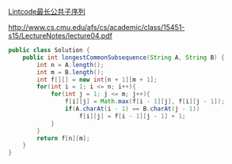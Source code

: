 [Lintcode最长公共子序列](http://www.lintcode.com/en/problem/longest-common-subsequence/)

http://www.cs.cmu.edu/afs/cs/academic/class/15451-s15/LectureNotes/lecture04.pdf <br>

```java
public class Solution {
    public int longestCommonSubsequence(String A, String B) {
        int n = A.length();
        int m = B.length();
        int f[][] = new int[n + 1][m + 1];
        for(int i = 1; i <= n; i++){
            for(int j = 1; j <= m; j++){
                f[i][j] = Math.max(f[i - 1][j], f[i][j - 1]);
                if(A.charAt(i - 1) == B.charAt(j - 1))
                    f[i][j] = f[i - 1][j - 1] + 1;
            }
        }
        return f[n][m];
    }
}
```
